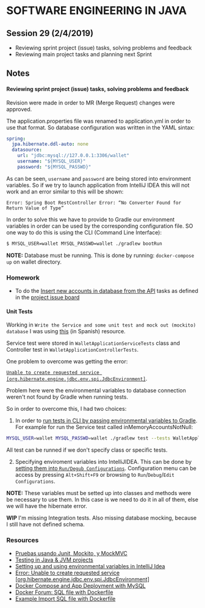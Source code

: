 # SOFTWARE ENGINEERING IN JAVA

## Session 29 (2/4/2019)

- Reviewing sprint project (issue) tasks, solving problems and feedback
- Reviewing main project tasks and planning next Sprint

## Notes

#### Reviewing sprint project (issue) tasks, solving problems and feedback

Revision were made in order to MR (Merge Request) changes were approved.

The application.properties file was renamed to application.yml in order to use that format. So database configuration was written in the YAML sintax:

```yaml
spring:
  jpa.hibernate.ddl-auto: none
  datasource:
    url: "jdbc:mysql://127.0.0.1:3306/wallet"
    username: "${MYSQL_USER}"
    password: "${MYSQL_PASSWD}"
```

As can be seen, `username` and `password` are being stored into environment variables. So if we try to launch application from IntelliJ IDEA this will not work and an error similar to this will be shown:

`Error: Spring Boot RestController Error: “No Converter Found for Return Value of Type”`

In order to solve this we have to provide to Gradle our environment variables in order can be used by the corresponding configuration file. SO one way to do this is using the CLI (Command Line Interface):

```bash
$ MYSQL_USER=wallet MYSQL_PASSWD=wallet ./gradlew bootRun
```



**NOTE:** Database must be running. This is done by running: `docker-compose up` on wallet directory.

### Homework

- To do the [Insert new accounts in database from the API](https://github.com/javarb/wallet/issues/4) tasks as defined in the [project issue board](https://github.com/javarb/wallet/projects/2)

####  Unit Tests

Working in `Write the Service and some unit test and mock out (mockito) database` I was using [this][1] (in Spanish) resource.

Service test were stored in `WalletApplicationServiceTests` class and Controller test in `WalletApplicationControllerTests`.

One problem to overcome was getting the error: 

[`Unable to create requested service [org.hibernate.engine.jdbc.env.spi.JdbcEnvironment]`][4].  

Problem here were the environmental variables to database connection weren't not found by Gradle when running tests.

So in order to overcome this, I had two choices:

1. In order to [run tests in CLI by passing environmental variables to Gradle][2]. For example for run the Service test called inMemoryAccountsNotNull:
  ```bash
  MYSQL_USER=wallet MYSQL_PASSWD=wallet ./gradlew test --tests WalletApplicationServiceTests.inMemoryAccountsNotNull
  ```
  All test can be runned if we don't specify class or specific tests.

2. Specifying enviroment variables into IntelliJIDEA. This can be done by [setting them into `Run/Degub Configurations`][3]. Configuration menu can be access by pressing `Alt+Shift+F9` or browsing to `Run`/`Debug`/`Edit Configurations`.

  

  **NOTE:** These variables must be setted up into classes and methods were be necessary to use them. In this case is we need to do it in all of them, else we will have the hibernate error.

  

**WIP**
I'm missing Integration tests. Also missing database mocking, because I still have not defined schema.


### Resources

- [Pruebas usando Junit, Mockito, y MockMVC][1]
- [Testing in Java & JVM projects][2]
- [Setting up and using environmental variables in IntelliJ Idea][3]
- [Error: Unable to create requested service [org.hibernate.engine.jdbc.env.spi.JdbcEnvironment]][4]
- [Docker Compose and App Deployment with MySQL][5]
- [Docker Forum: SQL file with Dockerfile][6]
- [Example Import SQL file with Dockerfile][7]

[1]: https://platzi.com/tutoriales/1464-jee/1581-pruebas-usando-junit-mockito-y-mockmvc/
[2]: https://docs.gradle.org/current/userguide/java_testing.html
[3]: https://stackoverflow.com/a/13749192
[4]: https://stackoverflow.com/a/45025558
[5]: https://mysqlrelease.com/2017/11/docker-compose-and-app-deployment-with-mysql/
[6]: https://forums.docker.com/t/mysql-create-database-and-import-sql-file-with-dockerfile/30300/7
[7]: https://qiita.com/furu8ma/items/75e5b1df29fef04ec7f1
